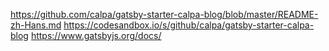 https://github.com/calpa/gatsby-starter-calpa-blog/blob/master/README-zh-Hans.md
https://codesandbox.io/s/github/calpa/gatsby-starter-calpa-blog
https://www.gatsbyjs.org/docs/